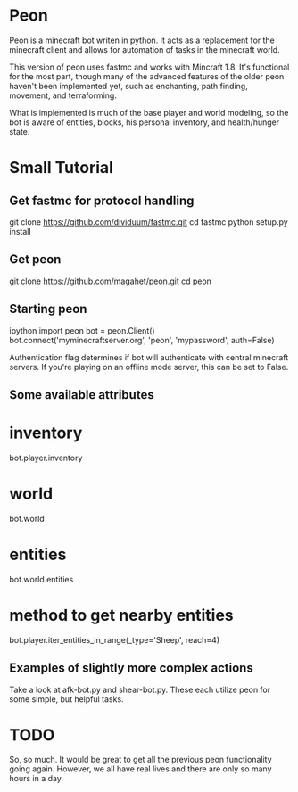 Peon
====

Peon is a minecraft bot writen in python. It acts as a replacement for the minecraft client and allows for automation of tasks in the minecraft world.

This version of peon uses fastmc and works with Mincraft 1.8. It's functional for the most part, though many of the advanced features of the older peon haven't been implemented yet, such as enchanting, path finding, movement, and terraforming.

What is implemented is much of the base player and world modeling, so the bot is aware of entities, blocks, his personal inventory, and health/hunger state.


Small Tutorial
==============

## Get fastmc for protocol handling
 git clone https://github.com/dividuum/fastmc.git
 cd fastmc
 python setup.py install

## Get peon
 git clone https://github.com/magahet/peon.git
 cd peon
   

## Starting peon
 ipython
 import peon
 bot = peon.Client()
 bot.connect('myminecraftserver.org', 'peon', 'mypassword', auth=False)
 
Authentication flag determines if bot will authenticate with central minecraft servers. If you're playing on an offline mode server, this can be set to False.

## Some available attributes
 # inventory
 bot.player.inventory

 # world
 bot.world

 # entities
 bot.world.entities

 # method to get nearby entities
 bot.player.iter\_entities\_in\_range(\_type='Sheep', reach=4)


## Examples of slightly more complex actions

Take a look at afk-bot.py and shear-bot.py. These each utilize peon for some simple, but helpful tasks.


# TODO

So, so much. It would be great to get all the previous peon functionality going again. However, we all have real lives and there are only so many hours in a day.
